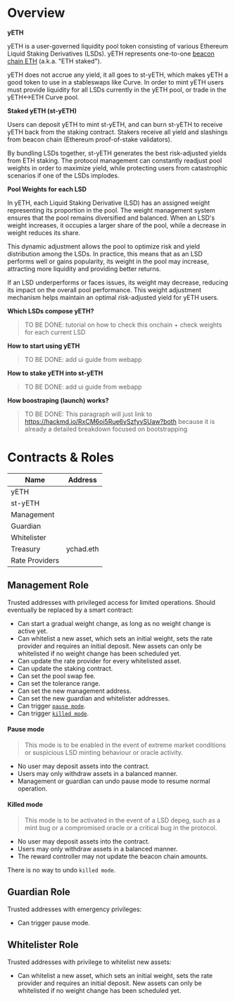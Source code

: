 # Overview

**yETH**

yETH is a user-governed liquidity pool token consisting of various Ethereum Liquid Staking Derivatives (LSDs). yETH represents one-to-one [beacon chain ETH](https://ethereum.org/en/upgrades/beacon-chain/) (a.k.a. "ETH staked").

yETH does not accrue any yield, it all goes to st-yETH, which makes yETH a good token to use in a stableswaps like Curve. In order to mint yETH users must provide liquidity for all LSDs currently in the yETH pool, or trade in the yETH<->ETH Curve pool.

**Staked yETH (st-yETH)**

Users can deposit yETH to mint st-yETH, and can burn st-yETH to receive yETH back from the staking contract. Stakers receive all yield and slashings from beacon chain (Ethereum proof-of-stake validators).

By bundling LSDs together, st-yETH generates the best risk-adjusted yields from ETH staking. The protocol management can constantly readjust pool weights in order to maximize yield, while protecting users from catastrophic scenarios if one of the LSDs implodes.

**Pool Weights for each LSD**

In yETH, each Liquid Staking Derivative (LSD) has an assigned weight representing its proportion in the pool. The weight management system ensures that the pool remains diversified and balanced. When an LSD's weight increases, it occupies a larger share of the pool, while a decrease in weight reduces its share.

This dynamic adjustment allows the pool to optimize risk and yield distribution among the LSDs. In practice, this means that as an LSD performs well or gains popularity, its weight in the pool may increase, attracting more liquidity and providing better returns.

If an LSD underperforms or faces issues, its weight may decrease, reducing its impact on the overall pool performance. This weight adjustment mechanism helps maintain an optimal risk-adjusted yield for yETH users.

**Which LSDs compose yETH?**

> TO BE DONE: tutorial on how to check this onchain + check weights for each current LSD

**How to start using yETH**

> TO BE DONE: add ui guide from webapp

**How to stake yETH into st-yETH**

> TO BE DONE:  add ui guide from webapp

**How boostraping (launch) works?**

> TO BE DONE: This paragraph will just link to https://hackmd.io/RxCM6oi5Rue6vSzfyvSUaw?both because it is already a detailed breakdown focused on bootstrapping

# Contracts & Roles

| Name                        | Address                             |
|-----------------------------|-------------------------------------|
| yETH                        |                                     |
| st-yETH                     |                                     |
| Management                  |                                     |
| Guardian                    |                                     |
| Whitelister                 |                                     |
| Treasury                    |     ychad.eth                       |
| Rate Providers              |                                     |

## Management Role

Trusted addresses with privileged access for limited operations. Should eventually be replaced by a smart contract:

- Can start a gradual weight change, as long as no weight change is active yet.
- Can whitelist a new asset, which sets an initial weight, sets the rate provider and requires an initial deposit. New assets can only be whitelisted if no weight change has been scheduled yet.
- Can update the rate provider for every whitelisted asset.
- Can update the staking contract.
- Can set the pool swap fee.
- Can set the tolerance range.
- Can set the new management address.
- Can set the new guardian and whitelister addresses.
- Can trigger [`pause mode`](pause-mode).
- Can trigger [`killed mode`](killed-mode).

#### Pause mode

> This mode is to be enabled in the event of extreme market conditions or suspicious LSD minting behaviour or oracle activity.

- No user may deposit assets into the contract.
- Users may only withdraw assets in a balanced manner.
- Management or guardian can undo pause mode to resume normal operation.

#### Killed mode

> This mode is to be activated in the event of a LSD depeg, such as a mint bug or a compromised oracle or a critical bug in the protocol.

- No user may deposit assets into the contract.
- Users may only withdraw assets in a balanced manner.
- The reward controller may not update the beacon chain amounts.

There is no way to undo `killed mode`.

## Guardian Role

Trusted addresses with emergency privileges:

- Can trigger pause mode.

## Whitelister Role

Trusted addresses with privilege to whitelist new assets:

- Can whitelist a new asset, which sets an initial weight, sets the rate provider and requires an initial deposit. New assets can only be whitelisted if no weight change has been scheduled yet.